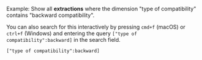 Example: Show all **extractions** where the dimension "type of compatibility" contains "backward compatibility".

You can also search for this interactively by pressing `cmd+f` (macOS) or `ctrl+f` (Windows) and entering the query `["type of compatibility":backward]` in the search field.


```query
["type of compatibility":backward]
```
